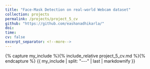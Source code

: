 ```yaml
---
title: "Face-Mask Detection on real-world Webcam dataset"
collection: projects
permalink: /projects/project_5_cv
github: "https://github.com/eashanadhikarla/"
doi:
time:
cv: false
excerpt_separator: <!--more-->
---
```


{% capture my_include %}{% include_relative project_5_cv.md %}{% endcapture %}
{{ my_include | split: "---" | last | markdownify }}

<!--more-->